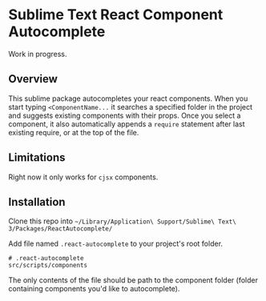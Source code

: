 # Sublime Text React Component Autocomplete
Work in progress.

## Overview
This sublime package autocompletes your react components.
When you start typing `<ComponentName...` it searches a specified folder in the project and suggests existing components with their props.
Once you select a component, it also automatically appends a `require` statement after last existing require, or at the top of the file.

## Limitations
Right now it only works for `cjsx` components.

## Installation
Clone this repo into `~/Library/Application\ Support/Sublime\ Text\ 3/Packages/ReactAutocomplete/`

Add file named `.react-autocomplete` to your project's root folder.
```
# .react-autocomplete
src/scripts/components
```

The only contents of the file should be path to the component folder (folder containing components you'd like to autocomplete).